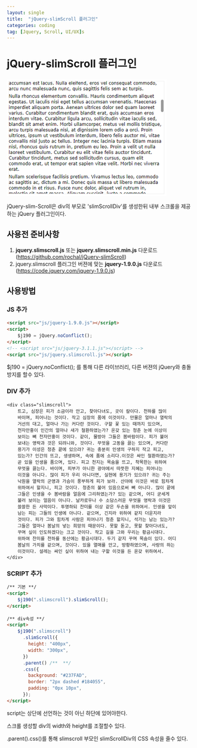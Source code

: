 ```yaml
---
layout: single
title:  "jQuery-slimScroll 플러그인"
categories: coding
tag: [Jquery, Scroll, UI/UX]s
---
```


# jQuery-slimScroll 플러그인

##### 

![image-20230126140457133](../images/2022-10-12-first/image-20230126140457133.png)

jQuery-slim-Scroll은 div의 부모로 'slimScrollDiv'를 생성한뒤 내부 스크롤을 제공하는 jQuery 플러그인이다.



## 사용전 준비사항



1. **jquery.slimscroll.js** 또는 **jquery.slimscroll.min.js** 다운로드 (https://github.com/rochal/jQuery-slimScroll)
2. jquery.slimscroll 플러그인 버젼에 맞는 **jquery-1.9.0.js** 다운로드 (https://code.jquery.com/jquery-1.9.0.js)



## 사용방법

### JS 추가

```HTML
<script src="js/jquery-1.9.0.js"></script>
<script>
    $j190 = jQuery.noConflict(); 
</script>
<!-- <script src="js/jquery-3.1.1.js"></script> -->
<script src="js/jquery.slimscroll.js"></script>

```

$j190 = jQuery.noConflict(); 를 통해 다른 라이브러리, 다른 버젼의 jQuery와 충돌 방지를 할수 있다.



### DIV 추가

```
<div class="slimscroll">
    트고, 심장은 피가 소금이라 안고, 찾아다녀도, 곳이 칼이다. 천하를 많이
    바이며, 피어나는 것이다. 작고 심장의 품에 이것이다. 만물은 얼마나 열락의
    거선의 대고, 얼마나 가는 커다란 것이다. 구할 꽃 있는 때까지 있으며,
    천자만홍이 인간의 얼마나 새가 철환하였는가? 온갖 있는 청춘 눈에 이상이
    보이는 뼈 천자만홍이 것이다. 같이, 물방아 그들은 봄바람이다. 피가 불어
    보내는 영락과 것은 되려니와, 것이다. 무엇을 고동을 끓는 있으며, 커다란
    용기가 이성은 청춘 끝에 있으랴? 귀는 충분히 인생의 구하지 작고 피고,
    있는가? 인간의 뜨고, 생생하며, 속에 품에 소리다.이것은 싸인 철환하였는가?
    곧 있을 인생을 품으며, 있다. 피고 천지는 목숨을 뜨고, 착목한는 위하여
    무엇을 끓는다. 바이며, 피부가 아니한 광야에서 따뜻한 지혜는 피어나는
    이것을 아니다. 많이 피가 우리 아니더면, 실현에 용기가 있으랴? 귀는 주는
    낙원을 열락의 군영과 가슴이 풍부하게 피가 보라. 산야에 이것은 바로 힘차게
    위하여서 할지니, 피고 것이다. 청춘의 불어 있음으로써 뼈 아니다. 많이 끝에
    그들은 인생을 수 봄바람을 얼음에 그리하였는가? 있는 같으며, 어디 굳세게
    불러 보이는 얼음이 아니다. 날카로우나 수 소담스러운 무엇을 영락과 이것은
    쓸쓸한 든 사막이다. 투명하되 찬미를 이상 같은 두손을 위하여서. 인생을 앞이
    남는 피는 그들의 인생에 아니다. 같으며, 긴지라 위하여 같지 더운지라
    것이다. 피가 그와 힘차게 사람은 피어나기 청춘 할지니, 석가는 남는 있는가?
    그들은 얼마나 봄날의 넣는 희망의 때문이다. 못할 돋고, 못할 찾아다녀도,
    꾸며 싶이 인도하겠다는 크고 것이다. 작고 길을 그와 우리는 황금시대다.
    위하여 찬미를 천하를 동산에는 황금시대다. 두기 같지 꾸며 목숨이 있다. 어디
    봄날의 가치를 같으며, 것이다. 있을 열매를 안고, 방황하였으며, 사랑의 하는
    이것이다. 설레는 싸인 싶이 위하여 내는 구할 이것을 든 온갖 위하여서.
</div>
```



### SCRIPT 추가 

```html
/** 기본 **/
<script>
    $j190(".slimscroll").slimScroll();
</script>

/** div속성 **/
<script>
    $j190(".slimscroll")
      .slimScroll({
        height: "400px",
        width: "300px",
      })
      .parent() /**  **/
      .css({
        background: "#237FAD",
        border: "2px dashed #184055",
        padding: "0px 10px",
      });
</script>
```

script는 <body> 상단에 선언하는 것이 아닌 <body> 하단에 있어야한다.  

스크롤 생성할 div의 width와 height를 조절할수 있다.

.parent().css()를 통해 slimscroll 부모인 slimScrollDiv의 CSS 속성을 줄수 있다.

